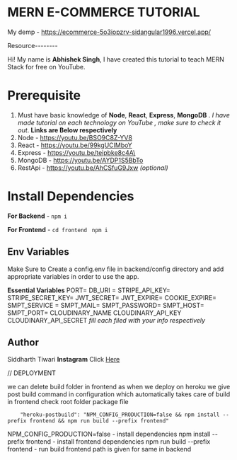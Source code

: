 # MERN E-COMMERCE TUTORIAL

My demp - https://ecommerce-5o3iopzrv-sidangular1996.vercel.app/

Resource--------

Hi! My name is **Abhishek Singh**, I have created this tutorial to teach MERN Stack for free on YouTube.

# Prerequisite

1.  Must have basic knowledge of **Node**, **React**, **Express**, **MongoDB** . _I have made tutorial on each technology on YouTube , make sure to check it out_. **Links are Below respectively**
2.  Node - https://youtu.be/BSO9C8Z-YV8
3.  React - https://youtu.be/99kgUCIMboY
4.  Express - https://youtu.be/teipbke8c4A\
5.  MongoDB - https://youtu.be/AYDP1S5BbTo
6.  RestApi - https://youtu.be/AhCSfuG9Jxw _(optional)_

# Install Dependencies

**For Backend** - `npm i`

**For Frontend** - `cd frontend` ` npm i`

## Env Variables

Make Sure to Create a config.env file in backend/config directory and add appropriate variables in order to use the app.

**Essential Variables**
PORT=
DB_URI =
STRIPE_API_KEY=
STRIPE_SECRET_KEY=
JWT_SECRET=
JWT_EXPIRE=
COOKIE_EXPIRE=
SMPT_SERVICE =
SMPT_MAIL=
SMPT_PASSWORD=
SMPT_HOST=
SMPT_PORT=
CLOUDINARY_NAME
CLOUDINARY_API_KEY
CLOUDINARY_API_SECRET
_fill each filed with your info respectively_

## Author

Siddharth Tiwari
**Instagram** Click [Here](https://www.instagram.com/i.am.sid17)






// DEPLOYMENT 

we can delete build folder in frontend as when we deploy on heroku we give post build command in configuration
which automatically takes care of build in frontend check root folder package file
        
        "heroku-postbuild": "NPM_CONFIG_PRODUCTION=false && npm install --prefix frontend && npm run build --prefix frontend"
NPM_CONFIG_PRODUCTION=false - install dependencies
npm install --prefix frontend - install frontend dependencies
npm run build --prefix frontend - run build frontend path is given for same in backend 

